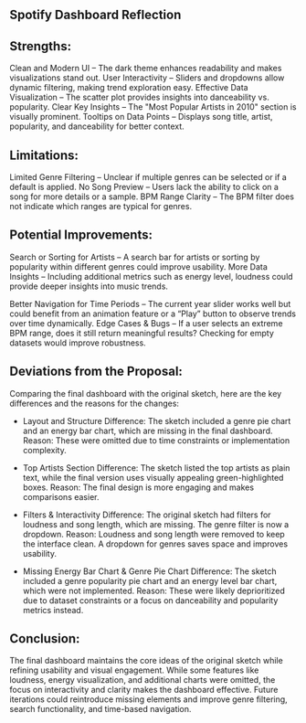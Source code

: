 ## Spotify Dashboard Reflection

## Strengths:
Clean and Modern UI – The dark theme enhances readability and makes visualizations stand out.
User Interactivity – Sliders and dropdowns allow dynamic filtering, making trend exploration easy.
Effective Data Visualization – The scatter plot provides insights into danceability vs. popularity.
Clear Key Insights – The "Most Popular Artists in 2010" section is visually prominent.
Tooltips on Data Points – Displays song title, artist, popularity, and danceability for better context.

## Limitations:
Limited Genre Filtering – Unclear if multiple genres can be selected or if a default is applied.
No Song Preview – Users lack the ability to click on a song for more details or a sample.
BPM Range Clarity – The BPM filter does not indicate which ranges are typical for genres.

## Potential Improvements:
Search or Sorting for Artists – A search bar for artists or sorting by popularity within different genres could improve usability.
More Data Insights – Including additional metrics such as energy level, loudness could provide deeper insights into music trends.

Better Navigation for Time Periods – The current year slider works well but could benefit from an animation feature or a “Play” button to observe trends over time dynamically.
Edge Cases & Bugs – If a user selects an extreme BPM range, does it still return meaningful results? Checking for empty datasets would improve robustness.

## Deviations from the Proposal:
Comparing the final dashboard with the original sketch, here are the key differences and the reasons for the changes:
- Layout and Structure
Difference: The sketch included a genre pie chart and an energy bar chart, which are missing in the final dashboard.
Reason: These were omitted due to time constraints or implementation complexity.

- Top Artists Section
Difference: The sketch listed the top artists as plain text, while the final version uses visually appealing green-highlighted boxes.
Reason: The final design is more engaging and makes comparisons easier.

- Filters & Interactivity
Difference: The original sketch had filters for loudness and song length, which are missing. The genre filter is now a dropdown.
Reason: Loudness and song length were removed to keep the interface clean. A dropdown for genres saves space and improves usability.

- Missing Energy Bar Chart & Genre Pie Chart
Difference: The sketch included a genre popularity pie chart and an energy level bar chart, which were not implemented.
Reason: These were likely deprioritized due to dataset constraints or a focus on danceability and popularity metrics instead.

## Conclusion:
The final dashboard maintains the core ideas of the original sketch while refining usability and visual engagement. While some features like loudness, energy visualization, and additional charts were omitted, the focus on interactivity and clarity makes the dashboard effective. Future iterations could reintroduce missing elements and improve genre filtering, search functionality, and time-based navigation.
